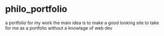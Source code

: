 # philo_portfolio
a portfolio for my work 
the main idea is to make a good looking site to take for me as a portfolio without a knowlage of web dev
